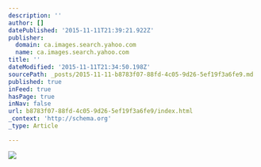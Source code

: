 ```yaml
---
description: ''
author: []
datePublished: '2015-11-11T21:39:21.922Z'
publisher:
  domain: ca.images.search.yahoo.com
  name: ca.images.search.yahoo.com
title: ''
dateModified: '2015-11-11T21:34:50.198Z'
sourcePath: _posts/2015-11-11-b8783f07-88fd-4c05-9d26-5ef19f3a6fe9.md
published: true
inFeed: true
hasPage: true
inNav: false
url: b8783f07-88fd-4c05-9d26-5ef19f3a6fe9/index.html
_context: 'http://schema.org'
_type: Article

---
```

![](http://www.drewwalker.com/blog/wp-content/uploads/2011/07/vw-beetle-blue.jpg)